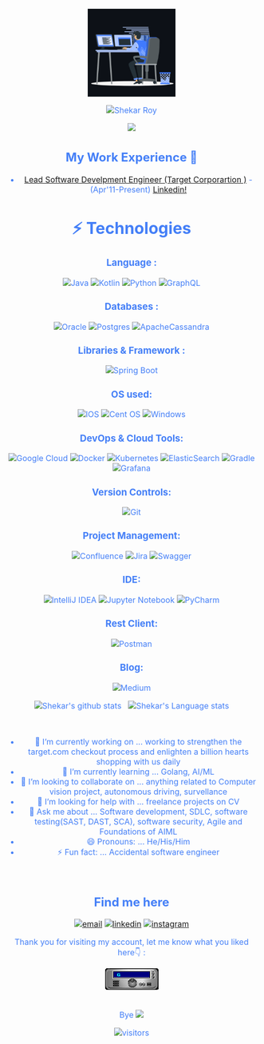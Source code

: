 <p align="center"><img src="animation.gif" width="35%"></p>
<div style=" font-size: medium; color: #447ff7" align=center>

  <img src="https://readme-typing-svg.herokuapp.com?font=Kaushan+Script&size=40&duration=3500&color=447FF7&background=FFFFFF00&center=true&vCenter=true&width=650&height=55&lines=Hey!+It's+Shekar+Roy+%F0%9F%91%8B%F0%9F%8F%BB;I+am+a+Software+Developer+%F0%9F%A7%91%F0%9F%8F%BB%E2%80%8D%F0%9F%92%BB;I+am+from+India+%F0%9F%87%AE%F0%9F%87%B3;I+have+12%2B+years+of+experience+%F0%9F%93%88;In+building+backend+infrastructures+%E2%9A%99%EF%B8%8F" alt="Shekar Roy" width="650" height="65">

<p  align="center">
<img src="https://user-images.githubusercontent.com/73097560/115834477-dbab4500-a447-11eb-908a-139a6edaec5c.gif">             
<br>


## My Work Experience 🙌
- [Lead Software Develpment Engineer (Target Corporartion )](https://www.target.com/) - (Apr'11-Present)
[Linkedin!](https://www.linkedin.com/in/shekarroy87/) 



# ⚡ Technologies

### Language :
![Java](https://img.shields.io/badge/java-%23ED8B00.svg?style=for-the-badge&logo=java&logoColor=white)
![Kotlin](https://img.shields.io/badge/kotlin-%230095D5.svg?style=for-the-badge&logo=kotlin&logoColor=white)
![Python](https://img.shields.io/badge/python-3670A0?style=for-the-badge&logo=python&logoColor=ffdd54)
![GraphQL](https://img.shields.io/badge/-GraphQL-E10098?style=for-the-badge&logo=graphql&logoColor=white)

### Databases :
![Oracle](https://img.shields.io/badge/Oracle-F80000?style=for-the-badge&logo=oracle&logoColor=white)
![Postgres](https://img.shields.io/badge/postgres-%23316192.svg?style=for-the-badge&logo=postgresql&logoColor=white)
![ApacheCassandra](https://img.shields.io/badge/cassandra-%231287B1.svg?style=for-the-badge&logo=apache-cassandra&logoColor=white)

### Libraries & Framework :
![Spring Boot](https://img.shields.io/badge/spring-%236DB33F.svg?style=for-the-badge&logo=spring&logoColor=white)

### OS used:
![IOS](https://img.shields.io/badge/iOS-000000?style=for-the-badge&logo=ios&logoColor=white)
![Cent OS](https://img.shields.io/badge/cent%20os-002260?style=for-the-badge&logo=centos&logoColor=F0F0F0)
![Windows](https://img.shields.io/badge/Windows-0078D6?style=for-the-badge&logo=windows&logoColor=white)


### DevOps & Cloud Tools:
![Google Cloud](https://img.shields.io/badge/GoogleCloud-%234285F4.svg?style=for-the-badge&logo=google-cloud&logoColor=white)
![Docker](https://img.shields.io/badge/docker-%230db7ed.svg?style=for-the-badge&logo=docker&logoColor=white)
![Kubernetes](https://img.shields.io/badge/kubernetes-%23326ce5.svg?style=for-the-badge&logo=kubernetes&logoColor=white)
![ElasticSearch](https://img.shields.io/badge/-ElasticSearch-005571?style=for-the-badge&logo=elasticsearch)
![Gradle](https://img.shields.io/badge/Gradle-02303A.svg?style=for-the-badge&logo=Gradle&logoColor=white)
![Grafana](https://img.shields.io/badge/grafana-%23F46800.svg?style=for-the-badge&logo=grafana&logoColor=white)

### Version Controls:
![Git](https://img.shields.io/badge/git-%23F05033.svg?style=for-the-badge&logo=git&logoColor=white)

### Project Management:
![Confluence](https://img.shields.io/badge/confluence-%23172BF4.svg?style=for-the-badge&logo=confluence&logoColor=white)
![Jira](https://img.shields.io/badge/jira-%230A0FFF.svg?style=for-the-badge&logo=jira&logoColor=white)
![Swagger](https://img.shields.io/badge/-Swagger-%23Clojure?style=for-the-badge&logo=swagger&logoColor=white)


### IDE:
![IntelliJ IDEA](https://img.shields.io/badge/IntelliJIDEA-000000.svg?style=for-the-badge&logo=intellij-idea&logoColor=white)
![Jupyter Notebook](https://img.shields.io/badge/jupyter-%23FA0F00.svg?style=for-the-badge&logo=jupyter&logoColor=white)
![PyCharm](https://img.shields.io/badge/pycharm-143?style=for-the-badge&logo=pycharm&logoColor=black&color=black&labelColor=green)


### Rest Client:
![Postman](https://img.shields.io/badge/Postman-FF6C37?style=for-the-badge&logo=postman&logoColor=white)

### Blog:
![Medium](https://img.shields.io/badge/Medium-12100E?style=for-the-badge&logo=medium&logoColor=white)
 

![Shekar's github stats](https://github-readme-stats.vercel.app/api?username=shekarroy15&show_icons=true&hide_border=true)&nbsp;&nbsp;
![Shekar's Language stats](https://github-readme-stats-eight-theta.vercel.app/api/top-langs/?username=shekarroy15&layout=compact&langs_count=8&hide_border=true)

<br />

- 🔭 I’m currently working on ... working to strengthen the target.com checkout process and enlighten a billion hearts shopping with us daily
- 🌱 I’m currently learning ... Golang, AI/ML
- 👯 I’m looking to collaborate on ... anything related to Computer vision project, autonomous driving, survellance 
- 🤔 I’m looking for help with ... freelance projects on CV
- 💬 Ask me about ... Software development, SDLC, software testing(SAST, DAST, SCA), software security, Agile and Foundations of AIML
- 😄 Pronouns: ... He/His/Him
- ⚡ Fun fact: ... Accidental software engineer

<br/>


## Find me here
<p>
  <a href="mailto:subhroto87@gmail.com"><img src="https://img.icons8.com/color/96/000000/gmail.png" alt="email"/></a>
  <a href="https://www.linkedin.com/in/shekarroy87"><img src="https://img.icons8.com/color/96/000000/linkedin.png" alt="linkedin"/></a>
  <a href="https://www.instagram.com/shakesorshekar"><img src="https://img.icons8.com/color/96/000000/instagram-new.png" alt="instagram"/></a>

<div align="center">
<p>Thank you for visiting my account, let me know what you liked here👇 :</p>
 <a href="https://github.com/shekarroy15/shekarroy15/issues/1#issuecomment-new"><img src="https://github.com/shekarroy15/shekarroy15/blob/main/GUEST_BOOK_GIF.gif" alt="Guest book"></a>
</div>

<br>

Bye <img src="https://github.com/TheDudeThatCode/TheDudeThatCode/blob/master/Assets/Hi.gif" width="10px"> 


![visitors](https://visitor-badge.laobi.icu/badge?page_id=shekarroy15/shekarroy15)
